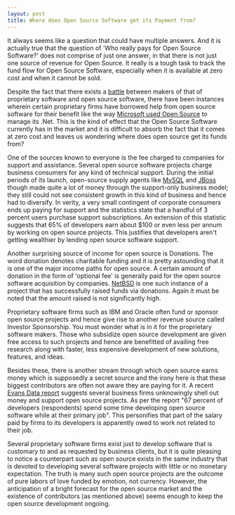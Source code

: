 ```yaml
---
layout: post
title: Where does Open Source Software get its Payment from?
---
```


It always seems like a question that could have multiple answers. And it is actually true that the question of 'Who really pays for Open Source Software?' does not comprise of just one answer, in that there is not just one source of revenue for Open Source. It really is a tough task to track the fund flow for Open Source Software, especially when it is available at zero cost and when it cannot be sold. 

Despite the fact that there exists a <a href="/2010/open-source-vs-proprietary-software-e2-80-93-the-never-ending-battle/">battle</a> between makers of that of proprietary software and open source software, there have been instances wherein certain proprietary firms have borrowed help from open source software for their benefit like the way <a href="/2010/microsofts-open-source-strategy-to-manage-its-net/">Microsoft used Open Source</a> to manage its .Net. This is the kind of effect that the Open Source Software currently has in the market and it is difficult to absorb the fact that it comes at zero cost and leaves us wondering where does open source get its funds from?

One of the sources known to everyone is the fee charged to companies for support and assistance. Several open source software projects charge business consumers for any kind of technical support. During the initial periods of its launch, open-source supply agents like <a href="http://www.mysql.com/">MySQL</a> and <a href="http://www.jboss.com/">JBoss</a> though made quite a lot of money through the support-only business model; they still could not see consistent growth in this kind of business and hence had to diversify. In verity, a very small contingent of corporate consumers ends up paying for support and the statistics state that a handful of 3 percent users purchase support subscriptions. An extension of this statistic suggests that 65% of developers earn about $100 or even less per annum by working on open source projects. This justifies that developers aren't getting wealthier by lending open source software support.

Another surprising source of income for open source is Donations. The word donation denotes charitable funding and it is pretty astounding that it is one of the major income paths for open source. A certain amount of donation in the form of 'optional fee' is generally paid for the open source software acquisition by companies. <a href="http://www.netbsd.org/">NetBSD</a> is one such instance of a project that has successfully raised funds via donations. Again it must be noted that the amount raised is not significantly high. 

Proprietary software firms such as IBM and Oracle often fund or sponsor open source projects and hence give rise to another revenue source called Investor Sponsorship. You must wonder what is in it for the proprietary software makers. Those who subsidize open source development are given free access to such projects and hence are benefitted of availing free research along with faster, less expensive development of new solutions, features, and ideas. 

Besides these, there is another stream through which open source earns money which is supposedly a secret source and the irony here is that these biggest contributors are often not aware they are paying for it. A recent <a href="http://www.evansdata.com/press/viewRelease.php?pressID=171">Evans Data report</a> suggests several business firms unknowingly shell out money and support open source projects. As per the report "67 percent of developers (respondents) spend some time developing open source software while at their primary job". This personifies that part of the salary paid by firms to its developers is apparently owed to work not related to their job.

Several proprietary software firms exist just to develop software that is customary to and as requested by business clients, but it is quite pleasing to notice a counterpart such as open source exists in the same industry that is devoted to developing several software projects with little or no monetary expectation. The truth is many such open source projects are the outcome of pure labors of love funded by emotion, not currency. However, the anticipation of a bright forecast for the open source market and the existence of contributors (as mentioned above) seems enough to keep the open source development ongoing.
